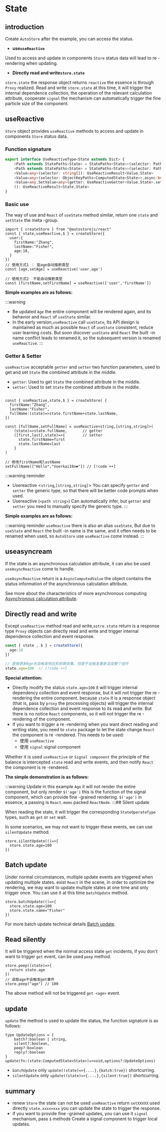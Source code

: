 # State
## introduction

Create `AutoStore` after the example, you can access the status.

- **use`useReactive`** 

Used to access and update in components `Store` status data will lead to re -rendering when updating.

- **Directly read and write`store.state`** 

 `store.state` the response object returns `reactive` the essence is through `Proxy` realized.
Read and write `store.state` at this time, it will trigger the internal dependence collection, the operation of the relevant calculation attribute, cooperate `signal` the mechanism can automatically trigger the fine particle size of the component.

## useReactive

 `Store` object provides `useReactive` methods to access and update in components `Store` status data.

### Function signature

```ts
export interface UseReactiveType<State extends Dict> {
    <Path extends StatePaths<State> = StatePaths<State>>(selector: Path): UseReactiveResult<GetTypeByPath<ComputedState<State>,Path> ,State>
    <Path extends StatePaths<State> = StatePaths<State>>(selector: Path,async:boolean): UseReactiveResult<AsyncComputedValue<GetTypeByPath<State,Path>> ,State>
    <Value=any>(selector: string[]): UseReactiveResult<Value,State>
    <Value=any>(selector: ObjectKeyPaths<ComputedState<State>>,async:boolean): UseReactiveResult<AsyncComputedValue<Value>,State>
    <Value=any,SetValue=any>(getter: UseReactiveGetter<Value,State>,setter?:UseReactiveSetter<SetValue,State>): UseStateComposeResult<Value,SetValue,State>
    (): UseReactiveResult<State,State>
}
```

### Basic use

The way of use and `React` of `useState` method similar, return one `state` and `setState` the meta -group.

```tsx twoslash
import { createStore } from "@autostorejs/react" 
const { state,useReactive,$ } = createStore({
  user:{
    firstName:"Zhang",
    lastName:"Fisher",
    age:18,
  }
})
// 使用方式1 ： 能age自动推断类型
const [age,setAge] = useReactive('user.age')  

// 使用方式2  不能自动推断类型
const [firstName,setFirstName] = useReactive(['user','firstName'])  

```   

 **Simple examples are as follows:** 

<demo react ="store/useReactiveBase.tsx"/>

:::warning
- Be updated `Age` the entire component will be rendered again, and its behavior and `React` of `useState` similar.
- In the early version,`useReactive` call `useState`, Its API design is maintained as much as possible `React` of `useState` consistent, reduce user learning costs. But soon discover `useState` and `React` the built -in name conflict leads to renamed it, so the subsequent version is renamed `useReactive`.
:::


### Getter & Setter

 `useReactive` acceptable `getter` and `setter` two function parameters, used to get and set `State` the combined attribute in the middle.

- `getter`: Used to get `State` the combined attribute in the middle.
- `setter`: Used to set `State` the combined attribute in the middle.

```tsx 
 
const { useReactive,state,$ } = createStore( {
  firstName:"Zhang",
  lastName:"Fisher",
  fullName:(state)=>state.firstName+state.lastName,
})

const [fullName,setFullName] = useReactive<string,[string,string]>(
    (state)=>state.fullName,       // getter
    ([first,last],state)=>{        // setter
      state.firstName=first
      state.lastName=last
    }
)

// 修改firstName和lastName
setFullName(["Hello","Voerkai18n❤️"]) // [!code ++]

``` 


:::warning reminder
- Usereactive <`string`,`[string,string]`> You can specify `getter` and `setter` the generic type, so that there will be better code prompts when used.
- Usereactive (`<path string>`) Can automatically infer, but `getter` and `setter` you need to manually specify the generic type.
:::

 **Simple examples are as follows:** 

<demo react ="store/useReactiveGetSet.tsx"/>


:::warning reminder
 `useReactive` there is also an alias `useState`, But due to `useState` and `React` the built -in name is the same, and it often needs to be renamed when used, so `AutoStore` use `useReactive` come instead.
:::


## useasyncream

If the state is an asynchronous calculation attribute, it can also be used `useAsyncReactive` come to handle.

 `useAsyncReactive` return is a `AsyncComputedValue` the object contains the status information of the asynchronous calculation attribute.

<demo react ="computed/asyncReactiveBase.tsx"/>

See more about the characteristics of more asynchronous computing [Asynchronous calculation attribute](/guide/computed/async.md).

## Directly read and write

Except `useReactive` method read and write,`sotre.state` return is a response type `Proxy` objects can directly read and write and trigger internal dependence collection and event response.


```ts
const { state , $ } = createStore({
  age:18
})

// 直接更新Age也会触发响应和依赖收集，但是不会触发重新渲染整个组件
state.age=100  // [!code ++]

```

 **Special attention:** 

- Directly modify the status `state.age=100` it will trigger internal dependency collection and event response, but it will not trigger the re -rendering the entire component. because `state` it is a response object (that is, pass by `proxy` the processing objects) will trigger the internal dependence collection and event response to its read and write. But there is no notice `React` components, so it will not trigger the re -rendering of the component.
- If you want to trigger a re -rendering when you want direct reading and writing state, you need to `state` package to let the state change `React` the component is re -rendered. This needs to be used:
  - 使用 `useReactive` 
  - 使用 `signal` signal component

Whether it is used `useReactive` or `Signal component` the principle of the balance is intercepted `state` read and write events, and then notify `React` the component is re -rendered.

 **The simple demonstration is as follows:** 

<demo react ="store/readWriteState.tsx"/>


:::warning
Update in this example `Age` it will not render the entire component, but only render `$('age')` this is the function of the signal component, which can provide fine -grained rendering.
 `$('age')` in essence, a passing is `React.memo` packed `ReactNode`.
:::## Silent update

When reading the state, it will trigger the corresponding `StateOperateType` types, such as `get` or `set` wait.

In some scenarios, we may not want to trigger these events, we can use `silentUpdate` method.

```tsx
store.silentUpdate(()=>{
  store.state.age=100
})
```

## Batch update

Under normal circumstances, multiple update events are triggered when updating multiple states. exist `React` in the scene, in order to optimize the rendering, we may want to update multiple states at one time and only trigger once. You can use it at this time `batchUpdate` method.

```tsx
store.batchUpdate(()=>{
  store.state.age=100
  store.state.name="Fisher" 
})
```

For more batch update technical details [Batch update](/guide/store/batchUpdate.md).

## Read silently

It will be triggered when the normal access state `get` incidents, if you don't want to trigger `get` event, can be used `peep` method.

```tsx
store.peep((state)=>{
  return state.age
})
// 读取age不会触发get事件
store.peep("age") // 100
```

The above method will not be triggered `get <age>` event.


## update

 `update` the method is used to update the status, the function signature is as follows:

```tsx
type UpdateOptions = {
    batch?:boolean | string,         
    silent?:boolean,        
    peep?:boolean           
    reply?:boolean
}
update(fn:(state:ComputedState<State>)=>void,options?:UpdateOptions)
```

- `batchUpdate` only `update((state)=>{....},{batch:true})` shortcurring.
- `silentUpdate` only `update((state)=>{....},{silent:true})` shortcurring.


## summary

- renew `Store` the state can not be used `useReactive` return `setXXXXX` used directly `state.xxxx=xxx` you can update the state to trigger the response.
- If you want to provide fine -grained updates, you can use it `signal` mechanism, pass `$` methods Create a signal component to trigger local updates.

